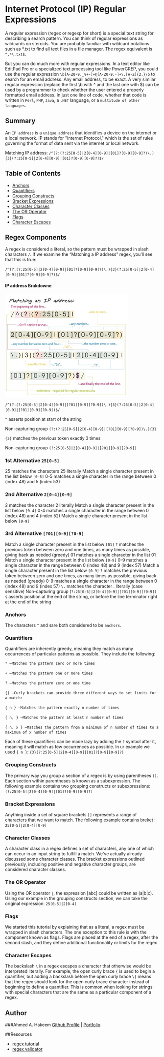 # Internet Protocol (IP) Regular Expressions 

A regular expression (regex or regexp for short) is a special text string for describing a search pattern. You can think of regular expressions as wildcards on steroids. You are probably familiar with wildcard notations such as *.txt to find all text files in a file manager. The regex equivalent is `^.*\.txt$`.

But you can do much more with regular expressions. In a text editor like EditPad Pro or a specialized text processing tool like PowerGREP, you could use the regular expression `\b[A-Z0-9._%+-]+@[A-Z0-9.-]+\.[A-Z]{2,}\b` to search for an email address. Any email address, to be exact. A very similar regular expression (replace the first \b with ^ and the last one with $) can be used by a programmer to check whether the user entered a properly formatted email address. In just one line of code, whether that code is written in `Perl`, `PHP`, `Java`, a `.NET` language, or a `multitude of other languages`.

## Summary

An `IP address` is a `unique address` that identifies a device on the internet or a local network. IP stands for "Internet Protocol," which is the set of rules governing the format of data sent via the internet or local network.

Matching IP address: `/^(?:(?:25[0-5]|2[0-4][0-9]|[01]?[0-9][0-9]?)\.){3}(?:25[0-5]|2[0-4][0-9]|[01]?[0-9][0-9]?)$/`

## Table of Contents

- [Anchors](#anchors)
- [Quantifiers](#quantifiers)
- [Grouping Constructs](#grouping-constructs)
- [Bracket Expressions](#bracket-expressions)
- [Character Classes](#character-classes)
- [The OR Operator](#the-or-operator)
- [Flags](#flags)
- [Character Escapes](#character-escapes)

## Regex Components

A regex is considered a literal, so the pattern must be wrapped in slash characters `/`. If we examine the “Matching a IP address” regex, you'll see that this is true: 

`/^(?:(?:25[0-5]|2[0-4][0-9]|[01]?[0-9][0-9]?)\.){3}(?:25[0-5]|2[0-4][0-9]|[01]?[0-9][0-9]?)$/`


#### IP address Brakdowne
<img src="ip.jpeg" alt="Workout-Tracker" width = "400"/>

`/^(?:(?:25[0-5]|2[0-4][0-9]|[?01][0-9][?0-9])\.){3}(?:25[0-5]|2[0-4][0-9]|[?01][0-9][?0-9])$/`

`^` asserts position at start of the string

Non-capturing group `(?:(?:25[0-5]|2[0-4][0-9]|[?01][0-9][?0-9])\.){3}`

`{3}` matches the previous token exactly 3 times

Non-capturing group `(?:25[0-5]|2[0-4][0-9]|[?01][0-9][?0-9])`

### 1st Alternative `25[0-5]`
25 matches the characters 25 literally
Match a single character present in the list below `[0-5]`
0-5 matches a single character in the range between 0 (index 48) and 5 (index 53) 
### 2nd Alternative `2[0-4][0-9]`
2 matches the character 2 literally 
Match a single character present in the list below `[0-4]`
0-4 matches a single character in the range between 0 (index 48) and 4 (index 52) 
Match a single character present in the list below `[0-9]`
### 3rd Alternative `[?01][0-9][?0-9]`
Match a single character present in the list below `[01]`
`?` matches the previous token between zero and one times, as many times as possible, giving back as needed (greedy)
01 matches a single character in the list 01 
Match a single character present in the list below `[0-9]`
0-9 matches a single character in the range between 0 (index 48) and 9 (index 57) 
Match a single character present in the list below `[0-9]`
`?` matches the previous token between zero and one times, as many times as possible, giving back as needed (greedy)
0-9 matches a single character in the range between 0 (index 48) and 9 (index 57)  `\.` matches the character . literally (case sensitive)
Non-capturing group (`?:25[0-5]|2[0-4][0-9]|[?01][0-9][?0-9])`
`$` asserts position at the end of the string, or before the line terminator right at the end of the string 

### Anchors
The characters `^` and `$`are both considered to be `anchors`.

### Quantifiers

Quantifiers are inherently greedy, meaning they match as many occurrences of particular patterns as possible. They include the following:

    * —Matches the pattern zero or more times

    + —Matches the pattern one or more times

    ? —Matches the pattern zero or one time

    {} —Curly brackets can provide three different ways to set limits for a match:

    { n } —Matches the pattern exactly n number of times

    { n, } —Matches the pattern at least n number of times

    { n, x } —Matches the pattern from a minimum of n number of times to a maximum of x number of times

Each of these quantifiers can be made lazy by adding the `?` symbol after it, meaning it will match as few occurrences as possible.
In ur example we used `{ n }`: 
`{3}(?:25[0-5]|2[0-4][0-9]|[01]?[0-9][0-9]?)`


### Grouping Constructs

The primary way you group a section of a regex is by using parentheses `()`. Each section within parentheses is known as a subexpression.
The following example contains two grouping constructs or subexpressions:
`(?:25[0-5]|2[0-4][0-9]|[01]?[0-9][0-9]?)`


### Bracket Expressions

Anything inside a set of square brackets `[]` represents a range of characters that we want to match.
The following example contains breket :
`25[0-5]|2[0-4][0-9]`
### Character Classes

A character class in a regex defines a set of characters, any one of which can occur in an input string to fulfill a match. We've actually already discussed some character classes. The bracket expressions outlined previously, including positive and negative character groups, are considered character classes.

### The OR Operator

Using the OR operator `|`, the expression [abc] could be written as (a|b|c). Using our example in the grouping constructs section, we can take the original expression:
`25[0-5]|2[0-4]`

### Flags

We started this tutorial by explaining that as a literal, a regex must be wrapped in slash characters. The one exception to this rule is with the component known as flags. Flags are placed at the end of a regex, after the second slash, and they define additional functionality or limits for the regex

### Character Escapes

The backslash `\` in a regex escapes a character that otherwise would be interpreted literally. For example, the open curly brace `{` is used to begin a quantifier, but adding a backslash before the open curly brace `\{` means that the regex should look for the open curly brace character instead of beginning to define a quantifier. This is common when looking for strings with special characters that are the same as a particular component of a regex.


## Author

###Ahmed A. Hakeem 
[Github Profile](https://github.com/hakeem235) | [Portfolio](https://hakeem235.github.io/Professional-Portfolio-Vol2/)

##Resources
* [regex tutorial](https://coding-boot-camp.github.io/full-stack/computer-science/regex-tutorial)
* [regex validator](https://regex101.com/)

